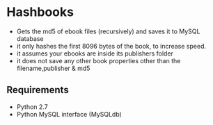 Hashbooks
=========

 - Gets the md5 of ebook files (recursively) and saves it to MySQL database
 - it only hashes the first 8096 bytes of the book, to increase speed.
 - it assumes your ebooks are inside its publishers folder
 - it does not save any other book properties other than the filename,publisher & md5

Requirements
------------
 - Python 2.7
 - Python MySQL interface (MySQLdb)
 

